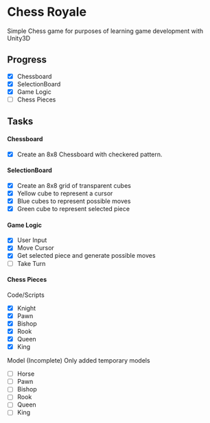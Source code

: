 # Chess Royale

Simple Chess game for purposes of learning game development with Unity3D

## Progress
- [x] Chessboard
- [x] SelectionBoard
- [x] Game Logic
- [ ] Chess Pieces

## Tasks
#### Chessboard
- [x] Create an 8x8 Chessboard with checkered pattern.
#### SelectionBoard
- [x] Create an 8x8 grid of transparent cubes
- [x] Yellow cube to represent a cursor
- [x] Blue cubes to represent possible moves
- [x] Green cube to represent selected piece
#### Game Logic
- [x] User Input
- [x] Move Cursor
- [x] Get selected piece and generate possible moves
- [ ] Take Turn
#### Chess Pieces
Code/Scripts
- [x] Knight
- [x] Pawn
- [x] Bishop
- [x] Rook
- [x] Queen
- [x] King

Model
(Incomplete) Only added temporary models
- [ ] Horse
- [ ] Pawn
- [ ] Bishop
- [ ] Rook
- [ ] Queen
- [ ] King
